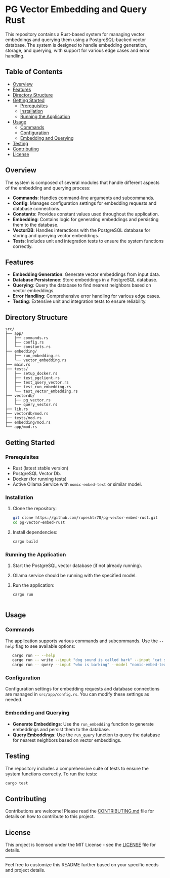 # PG Vector Embedding and Query Rust

This repository contains a Rust-based system for managing vector embeddings and querying them using a PostgreSQL-backed vector database. The system is designed to handle embedding generation, storage, and querying, with support for various edge cases and error handling.

## Table of Contents

- [Overview](#overview)
- [Features](#features)
- [Directory Structure](#directory-structure)
- [Getting Started](#getting-started)
  - [Prerequisites](#prerequisites)
  - [Installation](#installation)
  - [Running the Application](#running-the-application)
- [Usage](#usage)
  - [Commands](#commands)
  - [Configuration](#configuration)
  - [Embedding and Querying](#embedding-and-querying)
- [Testing](#testing)
- [Contributing](#contributing)
- [License](#license)

## Overview

The system is composed of several modules that handle different aspects of the embedding and querying process:

- **Commands**: Handles command-line arguments and subcommands.
- **Config**: Manages configuration settings for embedding requests and database connections.
- **Constants**: Provides constant values used throughout the application.
- **Embedding**: Contains logic for generating embeddings and persisting them to the database.
- **VectorDB**: Handles interactions with the PostgreSQL database for storing and querying vector embeddings.
- **Tests**: Includes unit and integration tests to ensure the system functions correctly.

## Features

- **Embedding Generation**: Generate vector embeddings from input data.
- **Database Persistence**: Store embeddings in a PostgreSQL database.
- **Querying**: Query the database to find nearest neighbors based on vector embeddings.
- **Error Handling**: Comprehensive error handling for various edge cases.
- **Testing**: Extensive unit and integration tests to ensure reliability.

## Directory Structure

```
src/
├── app/
│   ├── commands.rs
│   ├── config.rs
│   └── constants.rs
├── embedding/
│   ├── run_embedding.rs
│   └── vector_embedding.rs
├── main.rs
├── tests/
│   ├── setup_docker.rs
│   ├── test_pgclient.rs
│   ├── test_query_vector.rs
│   ├── test_run_embedding.rs
│   └── test_vector_embedding.rs
├── vectordb/
│   ├── pg_vector.rs
│   └── query_vector.rs
├── lib.rs
├── vectordb/mod.rs
├── tests/mod.rs
├── embedding/mod.rs
└── app/mod.rs
```

## Getting Started

### Prerequisites

- Rust (latest stable version)
- PostgreSQL Vector Db.
- Docker (for running tests)
- Active Ollama Service with `nomic-embed-text` or similar model. 

### Installation

1. Clone the repository:
   ```sh
   git clone https://github.com/rupeshtr78/pg-vector-embed-rust.git
   cd pg-vector-embed-rust
   ```

2. Install dependencies:
   ```sh
   cargo build
   ```

### Running the Application

1. Start the PostgreSQL vector database (if not already running).
2. Ollama service should be running with the specified model.

3. Run the application:
   ```sh
   cargo run
      

   ```

## Usage

### Commands

The application supports various commands and subcommands. Use the `--help` flag to see available options:

```sh
   cargo run -- --help
   cargo run -- write --input "dog sound is called bark" --input "cat sounds is called purr" --model "nomic-embed-text" --table "from_rust2" --dim 768 --log-level "debug"
   cargo run -- query --input "who is barking" --model "nomic-embed-text" --table "from_rust2"  
```

### Configuration

Configuration settings for embedding requests and database connections are managed in `src/app/config.rs`. You can modify these settings as needed.

### Embedding and Querying

- **Generate Embeddings**: Use the `run_embedding` function to generate embeddings and persist them to the database.
- **Query Embeddings**: Use the `run_query` function to query the database for nearest neighbors based on vector embeddings.

## Testing

The repository includes a comprehensive suite of tests to ensure the system functions correctly. To run the tests:

```sh
cargo test
```

## Contributing

Contributions are welcome! Please read the [CONTRIBUTING.md](CONTRIBUTING.md) file for details on how to contribute to this project.

## License

This project is licensed under the MIT License - see the [LICENSE](LICENSE) file for details.

---

Feel free to customize this README further based on your specific needs and project details.